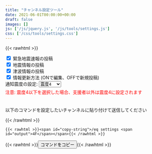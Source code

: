 ```yaml
---
title: "チャンネル設定ツール"
date: 2021-06-01T00:00:00+00:00
draft: false
images: []
js: ['/js/jquery.js', '/js/tools/settings.js']
css: ['/css/tools/settings.css']
---
```


{{< rawhtml >}}
<form id="settings">
    <div class="box">
        <input id="settings-eew" name="settings-eew" type="checkbox" class="switch" checked>
        <label for="settings-eew">緊急地震速報の投稿</label>
    </div>
    <div class="box">
        <input id="settings-info" name="settings-info" type="checkbox" class="switch" checked>
        <label for="settings-info">地震情報の投稿</label>
    </div>
    <div class="box">
        <input id="settings-tsunami" name="settings-tsunami" type="checkbox" class="switch" checked>
        <label for="settings-tsunami">津波情報の投稿</label>
    </div>
    <div class="box">
        <input id="settings-edit" name="settings-edit" type="checkbox" class="switch" checked>
        <label for="settings-edit">情報更新方法 (ONで編集、OFFで新規投稿)</label>
    </div>
    <div class="box">
        <label for="settings-sindo">通知震度の設定: </label>
        <select name="settings-sindo">
            <option value="1">震度1</option>
            <option value="2">震度2</option>
            <option value="3">震度3</option>
            <option value="4" selected>震度4</option>
            <option value="5">震度5弱</option>
            <option value="6">震度5強</option>
            <option value="7">震度6弱</option>
            <option value="8">震度6強</option>
            <option value="9">震度7</option>
        </select>
        <p style="font-size: 14px; color: red; margin-top:5px">注意: 震度4以下を選択した場合、支援者以外は震度4に設定されます</p>
    </div>
</form>

<p style="margin-top: 36px">以下のコマンドを設定したいチャンネルに貼り付けて送信してください</p>
{{< /rawhtml >}}

```
{{< rawhtml >}}<span id="copy-string">/eq settings <span id="output">4F</span></span>{{< /rawhtml >}}
```

{{< rawhtml >}}<button id="copy" class="btn-square" type="button">コマンドをコピー</button>{{< /rawhtml >}}